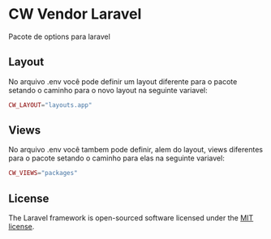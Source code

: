 # CW Vendor Laravel

Pacote de options para laravel

## Layout
No arquivo .env você pode definir um layout diferente para o pacote setando o caminho para o novo layout na seguinte variavel:
```php
CW_LAYOUT="layouts.app"
```

## Views
No arquivo .env você tambem pode definir, alem do layout, views diferentes para o pacote setando o caminho para elas na seguinte variavel:
```php
CW_VIEWS="packages"
```

## License

The Laravel framework is open-sourced software licensed under the [MIT license](https://opensource.org/licenses/MIT).
